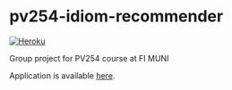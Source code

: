 # pv254-idiom-recommender
[![Heroku](http://heroku-badge.herokuapp.com/?app=pv254-idiom-recommender&svg=1)](https://pv254-idiom-recommender.herokuapp.com/)

Group project for PV254 course at FI MUNI

Application is available [here](http://pv254-idioms.surge.sh/).
